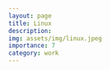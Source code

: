 ```yaml
---
layout: page
title: Linux
description:  
img: assets/img/linux.jpeg
importance: 7
category: work
---
```



